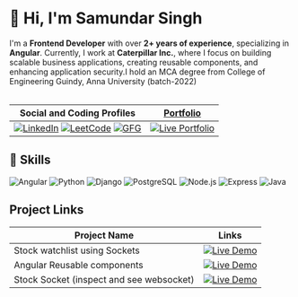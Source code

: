 # 👋 Hi, I'm Samundar Singh  
I'm a **Frontend Developer** with over **2+ years of experience**, specializing in **Angular**. Currently, I work at **Caterpillar Inc.**, where I focus on building scalable business applications, creating reusable components, and enhancing application security.I hold an MCA degree from College of Engineering Guindy, Anna University (batch-2022) <br><br>

| **Social and Coding Profiles** | [**Portfolio**](https://samundar9525.github.io/My-portfolio-hosted)  |
|---------------------------------|---------------|
| [![LinkedIn](https://img.shields.io/badge/LinkedIn-0077B5?style=for-the-badge&logo=linkedin&logoColor=white)](https://www.linkedin.com/in/samundarsingh9525/)  [![LeetCode](https://img.shields.io/badge/LeetCode-FFA116?style=for-the-badge&logo=leetcode&logoColor=black)](https://leetcode.com/u/samundarsingh9525/)  [![GFG](https://img.shields.io/badge/GFG-2E7C31?style=for-the-badge&logo=geeksforGeeks&logoColor=white)](https://www.geeksforgeeks.org/user/samundarsingh9525/) | [![Live Portfolio](https://img.shields.io/badge/Live%20Portfolio-Check%20it%20out-blue)](https://samundar9525.github.io/My-portfolio-hosted)

## 🚀 Skills
![Angular](https://img.shields.io/badge/Angular-DD0031?style=for-the-badge&logo=angular&logoColor=white) ![Python](https://img.shields.io/badge/Python-3776AB?style=for-the-badge&logo=python&logoColor=white) ![Django](https://img.shields.io/badge/Django-092E20?style=for-the-badge&logo=django&logoColor=white) ![PostgreSQL](https://img.shields.io/badge/PostgreSQL-316192?style=for-the-badge&logo=postgresql&logoColor=white) ![Node.js](https://img.shields.io/badge/Node.js-339933?style=for-the-badge&logo=nodedotjs&logoColor=white) ![Express](https://img.shields.io/badge/Express-000000?style=for-the-badge&logo=express&logoColor=white) ![Java](https://img.shields.io/badge/Java-007396?style=for-the-badge&logo=java&logoColor=white) 


## Project Links

| **Project Name**                                   | **Links**                                                                                     |
|----------------------------------------------------|-----------------------------------------------------------------------------------------------|
| Stock watchlist using Sockets                      | [![Live Demo](https://img.shields.io/badge/Live%20Demo-Click%20Here-brightgreen)](https://samundar9525.github.io/stock-trade/)   |
| Angular Reusable components                         | [![Live Demo](https://img.shields.io/badge/Live%20Demo-Click%20Here-brightgreen)](https://samundar9525.github.io/angular_Reusable_component) |
| Stock Socket (inspect and see websocket)           | [![Live Demo](https://img.shields.io/badge/Live%20Demo-Click%20Here-brightgreen)](https://stock-trade-be.onrender.com/)         |

